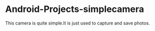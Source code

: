# Android-Projects-simplecamera
This camera is quite simple.It is just used to capture and save photos.
